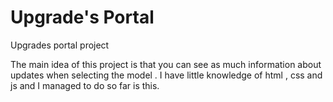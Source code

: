 # Upgrade's Portal
Upgrades portal project

The main idea of this project is that you can see as much information about updates when selecting the model .
I have little knowledge of html , css and js and I managed to do so far is this.
